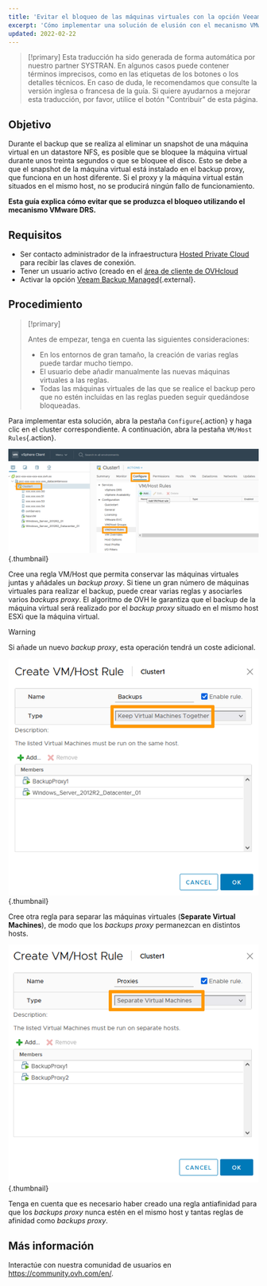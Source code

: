 ```yaml
---
title: 'Evitar el bloqueo de las máquinas virtuales con la opción Veeam Backup Managed'
excerpt: 'Cómo implementar una solución de elusión con el mecanismo VMware DRS'
updated: 2022-02-22
---
```


> [!primary]
> Esta traducción ha sido generada de forma automática por nuestro partner SYSTRAN. En algunos casos puede contener términos imprecisos, como en las etiquetas de los botones o los detalles técnicos. En caso de duda, le recomendamos que consulte la versión inglesa o francesa de la guía. Si quiere ayudarnos a mejorar esta traducción, por favor, utilice el botón "Contribuir" de esta página.
>


## Objetivo

Durante el backup que se realiza al eliminar un snapshot de una máquina virtual en un datastore NFS, es posible que se bloquee la máquina virtual durante unos treinta segundos o que se bloquee el disco.
Esto se debe a que el snapshot de la máquina virtual está instalado en el backup proxy, que funciona en un host diferente. Si el proxy y la máquina virtual están situados en el mismo host, no se producirá ningún fallo de funcionamiento.

**Esta guía explica cómo evitar que se produzca el bloqueo utilizando el mecanismo VMware DRS.**

## Requisitos

- Ser contacto administrador de la infraestructura [Hosted Private Cloud](https://www.ovhcloud.com/es-es/enterprise/products/hosted-private-cloud/) para recibir las claves de conexión.
- Tener un usuario activo (creado en el [área de cliente de OVHcloud](https://www.ovh.com/auth/?action=gotomanager&from=https://www.ovh.es/&ovhSubsidiary=es)
- Activar la opción [Veeam Backup Managed](https://www.ovhcloud.com/es-es/enterprise/products/hosted-private-cloud/veeam-backup-managed/){.external}.

## Procedimiento

> [!primary]
>
> Antes de empezar, tenga en cuenta las siguientes consideraciones:
>
> - En los entornos de gran tamaño, la creación de varias reglas puede tardar mucho tiempo.
> - El usuario debe añadir manualmente las nuevas máquinas virtuales a las reglas.
> - Todas las máquinas virtuales de las que se realice el backup pero que no estén incluidas en las reglas pueden seguir quedándose bloqueadas.
>

Para implementar esta solución, abra la pestaña `Configure`{.action} y haga clic en el cluster correspondiente. A continuación, abra la pestaña `VM/Host Rules`{.action}.

![vSphere](images/en01add.png){.thumbnail}

Cree una regla VM/Host que permita conservar las máquinas virtuales juntas y añádales un *backup proxy*. Si tiene un gran número de máquinas virtuales para realizar el backup, puede crear varias reglas y asociarles varios *backups proxy*. El algoritmo de OVH le garantiza que el backup de la máquina virtual será realizado por el *backup proxy* situado en el mismo host ESXi que la máquina virtual.

> [!warning]
>
> Si añade un nuevo *backup proxy*, esta operación tendrá un coste adicional.
>

![proxy](images/en02proxy.png){.thumbnail}

Cree otra regla para separar las máquinas virtuales (**Separate Virtual Machines**), de modo que los *backups proxy* permanezcan en distintos hosts.

![proxy](images/en03proxy2.png){.thumbnail}

Tenga en cuenta que es necesario haber creado una regla antiafinidad para que los *backups proxy* nunca estén en el mismo host y tantas reglas de afinidad como *backups proxy*.

## Más información

Interactúe con nuestra comunidad de usuarios en <https://community.ovh.com/en/>.

